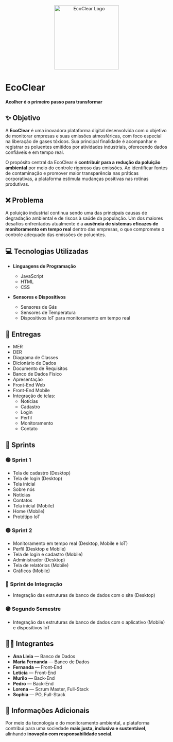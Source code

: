<p align="center">
  <img src="logo.png" alt="EcoClear Logo" width="200"/>
</p>

# EcoClear  
**Acolher é o primeiro passo para transformar**

## ✨ Objetivo  

A **EcoClear** é uma inovadora plataforma digital desenvolvida com o objetivo de monitorar empresas e suas emissões atmosféricas, com foco especial na liberação de gases tóxicos. Sua principal finalidade é acompanhar e registrar os poluentes emitidos por atividades industriais, oferecendo dados confiáveis e em tempo real.  

O propósito central da EcoClear é **contribuir para a redução da poluição ambiental** por meio do controle rigoroso das emissões. Ao identificar fontes de contaminação e promover maior transparência nas práticas corporativas, a plataforma estimula mudanças positivas nas rotinas produtivas.

## ❌ Problema  

A poluição industrial continua sendo uma das principais causas de degradação ambiental e de riscos à saúde da população. Um dos maiores desafios enfrentados atualmente é a **ausência de sistemas eficazes de monitoramento em tempo real** dentro das empresas, o que compromete o controle adequado das emissões de poluentes.

## 💻 Tecnologias Utilizadas  

- **Linguagens de Programação**  
  - JavaScript  
  - HTML  
  - CSS  

- **Sensores e Dispositivos**  
  - Sensores de Gás  
  - Sensores de Temperatura  
  - Dispositivos IoT para monitoramento em tempo real  

## 📝 Entregas  

- MER  
- DER  
- Diagrama de Classes  
- Dicionário de Dados  
- Documento de Requisitos  
- Banco de Dados Físico  
- Apresentação  
- Front-End Web  
- Front-End Mobile  
- Integração de telas:
  - Notícias  
  - Cadastro  
  - Login  
  - Perfil  
  - Monitoramento  
  - Contato  

## 🚀 Sprints  

### 🟢 Sprint 1  
- Tela de cadastro (Desktop)  
- Tela de login (Desktop)  
- Tela inicial  
- Sobre nós  
- Notícias  
- Contatos  
- Tela inicial (Mobile)  
- Home (Mobile)  
- Protótipo IoT  

### 🟡 Sprint 2  
- Monitoramento em tempo real (Desktop, Mobile e IoT)  
- Perfil (Desktop e Mobile)  
- Tela de login e cadastro (Mobile)  
- Administrador (Desktop)  
- Tela de relatórios (Mobile)  
- Gráficos (Mobile)  

### 🔵 Sprint de Integração  
- Integração das estruturas de banco de dados com o site (Desktop)  

### 🟣 Segundo Semestre  
- Integração das estruturas de banco de dados com o aplicativo (Mobile) e dispositivos IoT  

## 👩‍💻 Integrantes  

- **Ana Livia** — Banco de Dados  
- **Maria Fernanda** — Banco de Dados  
- **Fernanda** — Front-End  
- **Leticia** — Front-End  
- **Murilo** — Back-End  
- **Pedro** — Back-End  
- **Lorena** — Scrum Master, Full-Stack  
- **Sophia** — PO, Full-Stack  

## 🌱 Informações Adicionais  

Por meio da tecnologia e do monitoramento ambiental, a plataforma contribui para uma sociedade **mais justa, inclusiva e sustentável**, alinhando **inovação com responsabilidade social**.
